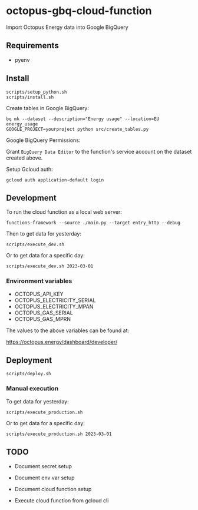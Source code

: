 # octopus-gbq-cloud-function
Import Octopus Energy data into Google BigQuery

## Requirements

* pyenv

## Install

```
scripts/setup_python.sh
scripts/install.sh
```

Create tables in Google BigQuery:

```
bq mk --dataset --description="Energy usage" --location=EU energy_usage
GOOGLE_PROJECT=yourproject python src/create_tables.py
```

Google BigQuery Permissions:

Grant `BigQuery Data Editor` to the function's service account on the dataset created above.


Setup Gcloud auth:

```
gcloud auth application-default login
```

## Development

To run the cloud function as a local web server:

```
functions-framework --source ./main.py --target entry_http --debug
```

Then to get data for yesterday:

```
scripts/execute_dev.sh
```

Or to get data for a specific day:

```
scripts/execute_dev.sh 2023-03-01
```

### Environment variables

* OCTOPUS_API_KEY
* OCTOPUS_ELECTRICITY_SERIAL
* OCTOPUS_ELECTRICITY_MPAN
* OCTOPUS_GAS_SERIAL
* OCTOPUS_GAS_MPRN

The values to the above variables can be found at:

https://octopus.energy/dashboard/developer/

## Deployment

```
scripts/deploy.sh
```

### Manual execution

To get data for yesterday:

```
scripts/execute_production.sh
```

Or to get data for a specific day:

```
scripts/execute_production.sh 2023-03-01
```

## TODO

* Document secret setup

* Document env var setup

* Document cloud function setup

* Execute cloud function from gcloud cli
